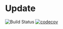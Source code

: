 # Update
![Build Status](https://travis-ci.org/teamskittles/skittles.svg?branch=master)
[![codecov](https://codecov.io/gh/just-imagine/Calendar/branch/master/graph/badge.svg)](https://codecov.io/gh/just-imagine/Calendar)
